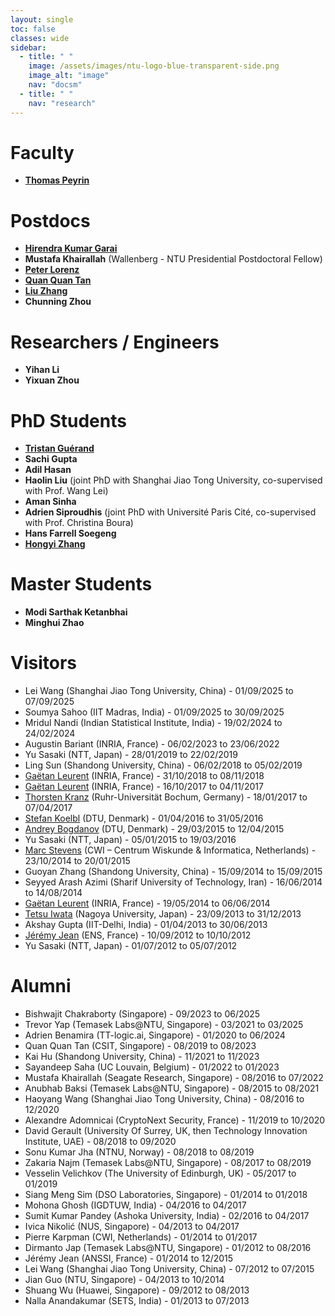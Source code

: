 ```yaml
---
layout: single
toc: false
classes: wide
sidebar:
  - title: " "
    image: /assets/images/ntu-logo-blue-transparent-side.png
    image_alt: "image"
    nav: "docsm"
  - title: " "
    nav: "research"
---
```


# Faculty

- **[Thomas Peyrin](https://thomaspeyrin.github.io/web/)**

# Postdocs

- **[Hirendra Kumar Garai](https://hirengarai.github.io)**
- **Mustafa Khairallah** (Wallenberg - NTU Presidential Postdoctoral Fellow)
- **[Peter Lorenz](https://lorenz-peter.github.io/)**
- **[Quan Quan Tan](https://quanquantan.github.io/home.html)**
- **[Liu Zhang](https://liuzhang-xdu.github.io/)**
- **Chunning Zhou**

# Researchers / Engineers

- **Yihan Li**
- **Yixuan Zhou**

# PhD Students

- **[Tristan Guérand](https://tguerand.github.io/)**
- **Sachi Gupta**    
- **Adil Hasan**    
- **Haolin Liu** (joint PhD with Shanghai Jiao Tong University, co-supervised with Prof. Wang Lei)    
- **Aman Sinha**   
- **Adrien Siproudhis** (joint PhD with Université Paris Cité, co-supervised with Prof. Christina Boura)   
- **Hans Farrell Soegeng**
- **[Hongyi Zhang](https://qtarox.github.io/)**

# Master Students

- **Modi Sarthak Ketanbhai**
- **Minghui Zhao**

# Visitors

- Lei Wang (Shanghai Jiao Tong University, China) - 01/09/2025 to 07/09/2025
- Soumya Sahoo (IIT Madras, India) - 01/09/2025 to 30/09/2025    
- Mridul Nandi (Indian Statistical Institute, India) - 19/02/2024 to 24/02/2024
- Augustin Bariant (INRIA, France) - 06/02/2023 to 23/06/2022
- Yu Sasaki (NTT, Japan) - 28/01/2019 to 22/02/2019
- Ling Sun (Shandong University, China) - 06/02/2018 to 05/02/2019
- [Gaëtan Leurent](http://www.di.ens.fr/~leurent/) (INRIA, France) - 31/10/2018 to 08/11/2018
- [Gaëtan Leurent](http://www.di.ens.fr/~leurent/) (INRIA, France) - 16/10/2017 to 04/11/2017
- [Thorsten Kranz](http://www.crypto.ruhr-uni-bochum.de/staff/kranz.html.en) (Ruhr-Universität Bochum, Germany) - 18/01/2017 to 07/04/2017
- [Stefan Koelbl](http://www2.compute.dtu.dk/~stek/) (DTU, Denmark) - 01/04/2016 to 31/05/2016
- [Andrey Bogdanov](http://www2.compute.dtu.dk/~anbog/) (DTU, Denmark) - 29/03/2015 to 12/04/2015
- Yu Sasaki (NTT, Japan) - 05/01/2015 to 19/03/2016
- [Marc Stevens](https://marc-stevens.nl/research/) (CWI – Centrum Wiskunde & Informatica, Netherlands) - 23/10/2014 to 20/01/2015
- Guoyan Zhang (Shandong University, China) - 15/09/2014 to 15/09/2015
- Seyyed Arash Azimi (Sharif University of Technology, Iran) - 16/06/2014 to 14/08/2014
- [Gaëtan Leurent](http://www.di.ens.fr/~leurent/) (INRIA, France) - 19/05/2014 to 06/06/2014
- [Tetsu Iwata](http://www.nuee.nagoya-u.ac.jp/labs/tiwata/) (Nagoya University, Japan) - 23/09/2013 to 31/12/2013
- Akshay Gupta (IIT-Delhi, India) - 01/04/2013 to 30/06/2013
- [Jérémy Jean](http://www.di.ens.fr/~jean/) (ENS, France) - 10/09/2012 to 10/10/2012
- Yu Sasaki (NTT, Japan) - 01/07/2012 to 05/07/2012

# Alumni

- Bishwajit Chakraborty (Singapore) - 09/2023 to 06/2025
- Trevor Yap (Temasek Labs@NTU, Singapore) - 03/2021 to 03/2025
- Adrien Benamira (TT-logic.ai, Singapore) - 01/2020 to 06/2024
- Quan Quan Tan (CSIT, Singapore) - 08/2019 to 08/2023
- Kai Hu (Shandong University, China) - 11/2021 to 11/2023
- Sayandeep Saha (UC Louvain, Belgium) - 01/2022 to 01/2023
- Mustafa Khairallah (Seagate Research, Singapore) - 08/2016 to 07/2022
- Anubhab Baksi (Temasek Labs@NTU, Singapore) - 08/2015 to 08/2021
- Haoyang Wang (Shanghai Jiao Tong University, China) - 08/2016 to 12/2020  
- Alexandre Adomnicai (CryptoNext Security, France) - 11/2019 to 10/2020  
- David Gerault (University Of Surrey, UK, then Technology Innovation Institute, UAE) - 08/2018 to 09/2020
- Sonu Kumar Jha (NTNU, Norway) - 08/2018 to 08/2019
- Zakaria Najm (Temasek Labs@NTU, Singapore) - 08/2017 to 08/2019
- Vesselin Velichkov (The University of Edinburgh, UK) - 05/2017 to 01/2019
- Siang Meng Sim (DSO Laboratories, Singapore) - 01/2014 to 01/2018
- Mohona Ghosh (IGDTUW, India) - 04/2016 to 04/2017
- Sumit Kumar Pandey (Ashoka University, India) - 02/2016 to 04/2017
- Ivica Nikolić (NUS, Singapore) - 04/2013 to 04/2017
- Pierre Karpman (CWI, Netherlands) - 01/2014 to 01/2017
- Dirmanto Jap (Temasek Labs@NTU, Singapore) - 01/2012 to 08/2016
- Jérémy Jean (ANSSI, France) - 01/2014 to 12/2015
- Lei Wang (Shanghai Jiao Tong University, China) - 07/2012 to 07/2015
- Jian Guo (NTU, Singapore) - 04/2013 to 10/2014
- Shuang Wu (Huawei, Singapore) - 09/2012 to 08/2013
- Nalla Anandakumar (SETS, India) - 01/2013 to 07/2013
